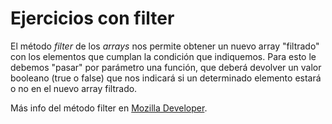# Ejercicios con filter

El método *filter* de los *arrays* nos permite obtener un nuevo array "filtrado" con los elementos que cumplan la condición que indiquemos. Para esto le debemos "pasar" por parámetro una función, que deberá devolver un valor booleano (true o false) que nos indicará si un determinado elemento estará o no en el nuevo array filtrado.

Más info del método filter en [Mozilla Developer](https://developer.mozilla.org/es/docs/Web/JavaScript/Reference/Global_Objects/Array/filter).